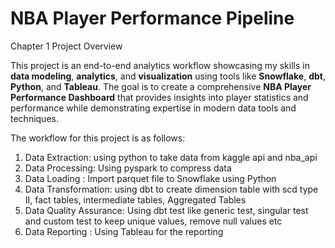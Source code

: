 # NBA Player Performance Pipeline

Chapter 1 Project Overview

This project is an end-to-end analytics workflow showcasing my skills in **data modeling**, **analytics**, and **visualization** using tools like **Snowflake**, **dbt**, **Python**, and **Tableau**. The goal is to create a comprehensive **NBA Player Performance Dashboard** that provides insights into player statistics and performance while demonstrating expertise in modern data tools and techniques.

The workflow for this project is as follows:

1. Data Extraction: using python to take data from kaggle api and nba_api
2. Data Processing: Using pyspark to compress data
3. Data Loading : Import parquet file to Snowflake using Python
4. Data Transformation: using dbt to create dimension table with scd type II, fact tables, intermediate tables, Aggregated Tables
5. Data Quality Assurance: Using dbt test like generic test, singular test and custom test to keep unique values,  remove null values etc
6. Data Reporting : Using Tableau for the reporting

   
